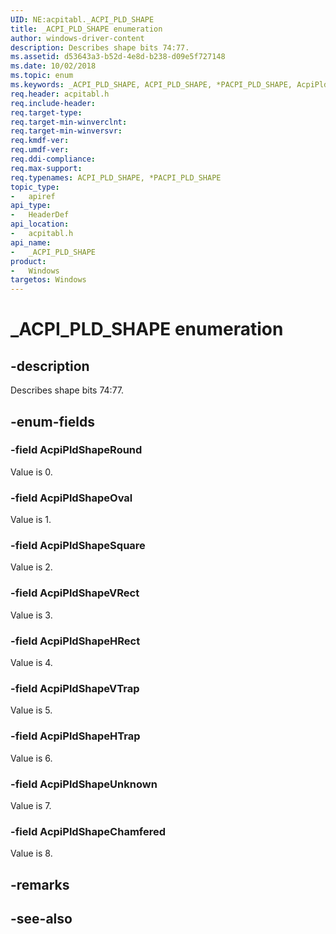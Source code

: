 ```yaml
---
UID: NE:acpitabl._ACPI_PLD_SHAPE
title: _ACPI_PLD_SHAPE enumeration
author: windows-driver-content
description: Describes shape bits 74:77.
ms.assetid: d53643a3-b52d-4e8d-b238-d09e5f727148
ms.date: 10/02/2018
ms.topic: enum
ms.keywords: _ACPI_PLD_SHAPE, ACPI_PLD_SHAPE, *PACPI_PLD_SHAPE, AcpiPldShape
req.header: acpitabl.h
req.include-header:
req.target-type:
req.target-min-winverclnt:
req.target-min-winversvr:
req.kmdf-ver:
req.umdf-ver:
req.ddi-compliance:
req.max-support:
req.typenames: ACPI_PLD_SHAPE, *PACPI_PLD_SHAPE
topic_type: 
-	apiref
api_type: 
-	HeaderDef
api_location: 
-	acpitabl.h
api_name: 
-	_ACPI_PLD_SHAPE
product:
-	Windows
targetos: Windows
---
```


# _ACPI_PLD_SHAPE enumeration

## -description

Describes shape bits 74:77.

## -enum-fields

### -field AcpiPldShapeRound 

Value is 0.

### -field AcpiPldShapeOval 

Value is 1.

### -field AcpiPldShapeSquare 

Value is 2.

### -field AcpiPldShapeVRect 

Value is 3.

### -field AcpiPldShapeHRect 

Value is 4.

### -field AcpiPldShapeVTrap 

Value is 5.

### -field AcpiPldShapeHTrap 

Value is 6.

### -field AcpiPldShapeUnknown 

Value is 7.

### -field AcpiPldShapeChamfered 

Value is 8.

## -remarks

## -see-also
